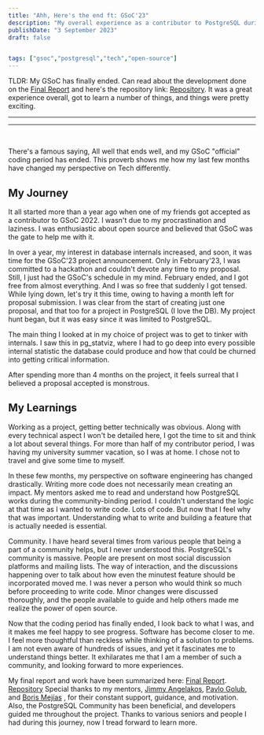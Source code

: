```yaml
---
title: "Ahh, Here's the end ft: GSoC'23"
description: "My overall experience as a contributor to PostgreSQL during GSoC"
publishDate: "3 September 2023"
draft: false


tags: ["gsoc","postgresql","tech","open-source"]
---
```


TLDR: My GSoC has finally ended. Can read about the development done on the [Final Report](https://github.com/rajivharlalka/gsoc23-postgres/blob/main/Final_Report.md) and here's the repository link: [Repository](https://github.com/vyruss/pg_statviz). It was a great experience overall, got to learn a number of things, and things were pretty exciting.

---
---
</br>

There's a famous saying, All well that ends well, and my GSoC "official" coding period has ended. This proverb shows me how my last few months have changed my perspective on Tech differently.

## My Journey

It all started more than a year ago when one of my friends <name-redacted> got accepted as a contributor to GSoC 2022. I wasn't due to my procrastination and laziness. I was enthusiastic about open source and believed that GSoC was the gate to help me with it.  

In over a year, my interest in database internals increased, and soon, it was time for the GSoC'23 project announcement. Only in February'23, I was committed to a hackathon and couldn't devote any time to my proposal. Still, I just had the GSoC's schedule in my mind. February ended, and I got free from almost everything. And I was so free that suddenly I got tensed.
While lying down, let's try it this time, owing to having a month left for proposal submission. I was clear from the start of creating just one proposal, and that too for a project in PostgreSQL (I love the DB). My project hunt began, but it was easy since it was limited to PostgreSQL.

The main thing I looked at in my choice of project was to get to tinker with internals. I saw this in pg_statviz, where I had to go deep into every possible internal statistic the database could produce and how that could be churned into getting critical information.

After spending more than 4 months on the project, it feels surreal that I believed a proposal accepted is monstrous.

## My Learnings

Working as a project, getting better technically was obvious. Along with every technical aspect I won't be detailed here, I got the time to sit and think a lot about several things. For more than half of my contributor period, I was having my university summer vacation, so I was at home. I chose not to travel and give some time to myself.

In these few months, my perspective on software engineering has changed drastically. Writing more code does not necessarily mean creating an impact. My mentors asked me to read and understand how PostgreSQL works during the community-binding period. I couldn't understand the logic at that time as I wanted to write code. Lots of code. But now that I feel why that was important. Understanding what to write and building a feature that is actually needed is essential.

Community. I have heard several times from various people that being a part of a community helps, but I never understood this. PostgreSQL's community is massive. People are present on most social discussion platforms and mailing lists. The way of interaction, and the discussions happening over to talk about how even the minutest feature should be incorporated moved me. I was never a person who would think so much before proceeding to write code. Minor changes were discussed thoroughly, and the people available to guide and help others made me realize the power of open source.

Now that the coding period has finally ended, I look back to what I was, and it makes me feel happy to see progress. Software has become closer to me. I feel more thoughtful than reckless while thinking of a solution to problems. I am not even aware of hundreds of issues, and yet it fascinates me to understand things better. It exhilarates me that I am a member of such a community, and looking forward to more experiences.

My final report and work have been summarized here: [Final Report](https://github.com/rajivharlalka/gsoc23-postgres/blob/main/Final_Report.md). [Repository](https://github.com/vyruss/pg_statviz)
Special thanks to my mentors, [Jimmy Angelakos](https://github.com//vyruss), [Pavlo Golub](https://github.com/pashagolub), and [Boris Mejías](https://www.linkedin.com/in/boriss-mej%C3%ADas-4637401) , for their constant support, guidance, and motivation. Also, the PostgreSQL Community has been beneficial, and developers guided me throughout the project.
Thanks to various seniors and people I had during this journey, now I tread forward to learn more.
